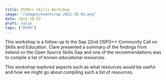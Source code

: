 ```yaml
---
title: OSPO++ Skills Workshop
image: "/images/events/wp-2022-10-03.png"
date: 2022-10-03
draft: false
tags: ["OSPO"]
---
```


This workshop is a follow-up to the Sep 22nd OSPO++ Community Call on Skills and Education. Clare presented a summary of the findings from Ireland on the Open Source Skills Gap and one of the recommendations was to compile a list of known educational resources. 


This workshop explored aspects such as what resources would be useful and how we might go about compiling such a list of resources. 